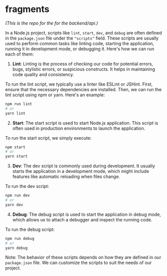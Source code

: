 # fragments

*(This is the repo for the for the backend/api.)*

In a Node.js project, scripts like `lint`, `start`, `dev`, and `debug` are often defined in the `package.json` file under the `"scripts"` field. These scripts are usually used to perform common tasks like linting code, starting the application, running it in development mode, or debugging it. Here's how we can run each of them:

1. **Lint**: Linting is the process of checking our code for potential errors, bugs, stylistic errors, or suspicious constructs. It helps in maintaining code quality and consistency.

To run the lint script, we typically use a linter like ESLint or JSHint. First, ensure that the necessary dependencies are installed. Then, we can run the lint script using npm or yarn. Here's an example:

```bash
npm run lint
# or
yarn lint
```

2. **Start**: The start script is used to start Node.js application. This script is often used in production environments to launch the application.

To run the start script, we simply execute:

```bash
npm start
# or
yarn start
```

3. **Dev**: The dev script is commonly used during development. It usually starts the application in a development mode, which might include features like automatic reloading when files change.

To run the dev script:

```bash
npm run dev
# or
yarn dev
```

4. **Debug**: The debug script is used to start the application in debug mode, which allows us to attach a debugger and inspect the running code.

To run the debug script:

```bash
npm run debug
# or
yarn debug
```

Note: The behavior of these scripts depends on how they are defined in our `package.json` file. We can customize the scripts to suit the needs of our project. 